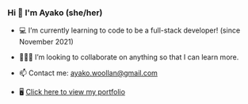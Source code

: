 ### Hi 👋 I'm Ayako (she/her)

- 💻 I’m currently learning to code to be a full-stack developer! (since November 2021)
- 👩🏻‍💻 I’m looking to collaborate on anything so that I can learn more.


- 📫 Contact me: ayako.woollan@gmail.com
- 🖥 [Click here to view my portfolio](https://ayacomputer.github.io/react-portfolio/)
